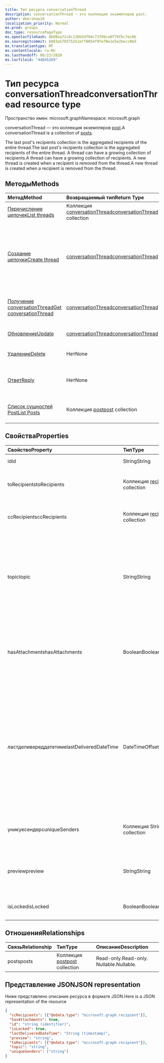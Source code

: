 ```yaml
---
title: Тип ресурса conversationThread
description: conversationThread — это коллекция экземпляров post.
author: dkershaw10
localization_priority: Normal
ms.prod: groups
doc_type: resourcePageType
ms.openlocfilehash: 8608ea72c8c136b54f94c73f99ca0f79fbc7ec0b
ms.sourcegitcommit: b083a570375252eff8054f9fe70e1e5e2becc06d
ms.translationtype: MT
ms.contentlocale: ru-RU
ms.lasthandoff: 06/23/2020
ms.locfileid: "44845269"
---
```

# <a name="conversationthread-resource-type"></a><span data-ttu-id="785e0-103">Тип ресурса conversationThread</span><span class="sxs-lookup"><span data-stu-id="785e0-103">conversationThread resource type</span></span>

<span data-ttu-id="785e0-104">Пространство имен: microsoft.graph</span><span class="sxs-lookup"><span data-stu-id="785e0-104">Namespace: microsoft.graph</span></span>

<span data-ttu-id="785e0-105">conversationThread — это коллекция экземпляров [post](post.md).</span><span class="sxs-lookup"><span data-stu-id="785e0-105">A conversationThread is a collection of [posts](post.md).</span></span>

<span data-ttu-id="785e0-106">The last post's recipients collection is the aggregated recipients of the entire thread.</span><span class="sxs-lookup"><span data-stu-id="785e0-106">The last post's recipients collection is the aggregated recipients of the entire thread.</span></span> <span data-ttu-id="785e0-107">A thread can have a growing collection of recipients.</span><span class="sxs-lookup"><span data-stu-id="785e0-107">A thread can have a growing collection of recipients.</span></span>
<span data-ttu-id="785e0-108">A new thread is created when a recipient is removed from the thread.</span><span class="sxs-lookup"><span data-stu-id="785e0-108">A new thread is created when a recipient is removed from the thread.</span></span>

## <a name="methods"></a><span data-ttu-id="785e0-109">Методы</span><span class="sxs-lookup"><span data-stu-id="785e0-109">Methods</span></span>

| <span data-ttu-id="785e0-110">Метод</span><span class="sxs-lookup"><span data-stu-id="785e0-110">Method</span></span>       | <span data-ttu-id="785e0-111">Возвращаемый тип</span><span class="sxs-lookup"><span data-stu-id="785e0-111">Return Type</span></span>  |<span data-ttu-id="785e0-112">Описание</span><span class="sxs-lookup"><span data-stu-id="785e0-112">Description</span></span>|
|:---------------|:--------|:----------|
|[<span data-ttu-id="785e0-113">Перечисление цепочек</span><span class="sxs-lookup"><span data-stu-id="785e0-113">List threads</span></span>](../api/group-list-threads.md) | <span data-ttu-id="785e0-114">Коллекция [conversationThread](conversationthread.md)</span><span class="sxs-lookup"><span data-stu-id="785e0-114">[conversationThread](conversationthread.md) collection</span></span> |<span data-ttu-id="785e0-115">Получение всех цепочек группы.</span><span class="sxs-lookup"><span data-stu-id="785e0-115">Get all the threads of a group.</span></span>|
|[<span data-ttu-id="785e0-116">Создание цепочки</span><span class="sxs-lookup"><span data-stu-id="785e0-116">Create thread</span></span>](../api/group-post-threads.md) | [<span data-ttu-id="785e0-117">conversationThread</span><span class="sxs-lookup"><span data-stu-id="785e0-117">conversationThread</span></span>](conversationthread.md) |<span data-ttu-id="785e0-118">Start a new conversation by first creating a thread.</span><span class="sxs-lookup"><span data-stu-id="785e0-118">Start a new conversation by first creating a thread.</span></span> <span data-ttu-id="785e0-119">A new conversation, conversation thread, and post are created in the group.</span><span class="sxs-lookup"><span data-stu-id="785e0-119">A new conversation, conversation thread, and post are created in the group.</span></span>|
|[<span data-ttu-id="785e0-120">Получение conversationThread</span><span class="sxs-lookup"><span data-stu-id="785e0-120">Get conversationThread</span></span>](../api/conversationthread-get.md) | [<span data-ttu-id="785e0-121">conversationThread</span><span class="sxs-lookup"><span data-stu-id="785e0-121">conversationThread</span></span>](conversationthread.md) |<span data-ttu-id="785e0-122">Получение определенной цепочки, принадлежащей группе.</span><span class="sxs-lookup"><span data-stu-id="785e0-122">Get a specific thread that belongs to a group.</span></span> |
|[<span data-ttu-id="785e0-123">Обновление</span><span class="sxs-lookup"><span data-stu-id="785e0-123">Update</span></span>](../api/conversationthread-update.md) | [<span data-ttu-id="785e0-124">conversationThread</span><span class="sxs-lookup"><span data-stu-id="785e0-124">conversationThread</span></span>](conversationthread.md)  |<span data-ttu-id="785e0-125">Обновление объекта conversationThread.</span><span class="sxs-lookup"><span data-stu-id="785e0-125">Update conversationThread object.</span></span> |
|[<span data-ttu-id="785e0-126">Удаление</span><span class="sxs-lookup"><span data-stu-id="785e0-126">Delete</span></span>](../api/conversationthread-delete.md) | <span data-ttu-id="785e0-127">Нет</span><span class="sxs-lookup"><span data-stu-id="785e0-127">None</span></span> |<span data-ttu-id="785e0-128">Удаление объекта conversationThread.</span><span class="sxs-lookup"><span data-stu-id="785e0-128">Delete conversationThread object.</span></span> |
|[<span data-ttu-id="785e0-129">Ответ</span><span class="sxs-lookup"><span data-stu-id="785e0-129">Reply</span></span>](../api/conversationthread-reply.md)|<span data-ttu-id="785e0-130">Нет</span><span class="sxs-lookup"><span data-stu-id="785e0-130">None</span></span>|<span data-ttu-id="785e0-131">Создание ответа для этой цепочки с помощью создания сущности Post.</span><span class="sxs-lookup"><span data-stu-id="785e0-131">Reply to this thread by creating a new Post entity.</span></span>|
|[<span data-ttu-id="785e0-132">Список сущностей Post</span><span class="sxs-lookup"><span data-stu-id="785e0-132">List Posts</span></span>](../api/conversationthread-list-posts.md) |<span data-ttu-id="785e0-133">Коллекция [post](post.md)</span><span class="sxs-lookup"><span data-stu-id="785e0-133">[post](post.md) collection</span></span>| <span data-ttu-id="785e0-134">Получение записей для указанной цепочки.</span><span class="sxs-lookup"><span data-stu-id="785e0-134">Get the posts of the specified thread.</span></span> |

## <a name="properties"></a><span data-ttu-id="785e0-135">Свойства</span><span class="sxs-lookup"><span data-stu-id="785e0-135">Properties</span></span>
| <span data-ttu-id="785e0-136">Свойство</span><span class="sxs-lookup"><span data-stu-id="785e0-136">Property</span></span>              | <span data-ttu-id="785e0-137">Тип</span><span class="sxs-lookup"><span data-stu-id="785e0-137">Type</span></span>                                 | <span data-ttu-id="785e0-138">Описание</span><span class="sxs-lookup"><span data-stu-id="785e0-138">Description</span></span>                                                                                                                                                                                      |
|:----------------------|:-------------------------------------|:-------------------------------------------------------------------------------------------------------------------------------------------------------------------------------------------------|
| <span data-ttu-id="785e0-139">id</span><span class="sxs-lookup"><span data-stu-id="785e0-139">id</span></span>                    | <span data-ttu-id="785e0-140">String</span><span class="sxs-lookup"><span data-stu-id="785e0-140">String</span></span>                               | <span data-ttu-id="785e0-141">Только для чтения.</span><span class="sxs-lookup"><span data-stu-id="785e0-141">Read-only.</span></span>                                                                                                                                                                                       |
| <span data-ttu-id="785e0-142">toRecipients</span><span class="sxs-lookup"><span data-stu-id="785e0-142">toRecipients</span></span>          | <span data-ttu-id="785e0-143">Коллекция [recipient](recipient.md)</span><span class="sxs-lookup"><span data-stu-id="785e0-143">[recipient](recipient.md) collection</span></span> | <span data-ttu-id="785e0-144">Получатели в поле "Кому" для цепочки.</span><span class="sxs-lookup"><span data-stu-id="785e0-144">The To: recipients for the thread.</span></span>                                                                                                                                                               |
| <span data-ttu-id="785e0-145">ccRecipients</span><span class="sxs-lookup"><span data-stu-id="785e0-145">ccRecipients</span></span>          | <span data-ttu-id="785e0-146">Коллекция [recipient](recipient.md)</span><span class="sxs-lookup"><span data-stu-id="785e0-146">[recipient](recipient.md) collection</span></span> | <span data-ttu-id="785e0-147">Получатели в поле "Копия" для цепочки.</span><span class="sxs-lookup"><span data-stu-id="785e0-147">The Cc: recipients for the thread.</span></span>                                                                                                                                                               |
| <span data-ttu-id="785e0-148">topic</span><span class="sxs-lookup"><span data-stu-id="785e0-148">topic</span></span>                 | <span data-ttu-id="785e0-149">String</span><span class="sxs-lookup"><span data-stu-id="785e0-149">String</span></span>                               | <span data-ttu-id="785e0-150">The topic of the conversation.</span><span class="sxs-lookup"><span data-stu-id="785e0-150">The topic of the conversation.</span></span> <span data-ttu-id="785e0-151">This property can be set when the conversation is created, but it cannot be updated.</span><span class="sxs-lookup"><span data-stu-id="785e0-151">This property can be set when the conversation is created, but it cannot be updated.</span></span>                                                                              |
| <span data-ttu-id="785e0-152">hasAttachments</span><span class="sxs-lookup"><span data-stu-id="785e0-152">hasAttachments</span></span>        | <span data-ttu-id="785e0-153">Boolean</span><span class="sxs-lookup"><span data-stu-id="785e0-153">Boolean</span></span>                              | <span data-ttu-id="785e0-154">Указывает, содержит ли какая-либо запись в этой цепочке хотя бы одно вложение.</span><span class="sxs-lookup"><span data-stu-id="785e0-154">Indicates whether any of the posts within this thread has at least one attachment.</span></span>                                                                                                               |
| <span data-ttu-id="785e0-155">ластделивереддатетиме</span><span class="sxs-lookup"><span data-stu-id="785e0-155">lastDeliveredDateTime</span></span> | <span data-ttu-id="785e0-156">DateTimeOffset</span><span class="sxs-lookup"><span data-stu-id="785e0-156">DateTimeOffset</span></span>                       | <span data-ttu-id="785e0-157">The Timestamp type represents date and time information using ISO 8601 format and is always in UTC time.</span><span class="sxs-lookup"><span data-stu-id="785e0-157">The Timestamp type represents date and time information using ISO 8601 format and is always in UTC time.</span></span> <span data-ttu-id="785e0-158">For example, midnight UTC on Jan 1, 2014 would look like this: `'2014-01-01T00:00:00Z'`</span><span class="sxs-lookup"><span data-stu-id="785e0-158">For example, midnight UTC on Jan 1, 2014 would look like this: `'2014-01-01T00:00:00Z'`</span></span> |
| <span data-ttu-id="785e0-159">уникуесендерс</span><span class="sxs-lookup"><span data-stu-id="785e0-159">uniqueSenders</span></span>         | <span data-ttu-id="785e0-160">Коллекция String</span><span class="sxs-lookup"><span data-stu-id="785e0-160">String collection</span></span>                    | <span data-ttu-id="785e0-161">Все пользователи, которые отправили сообщение в эту цепочку.</span><span class="sxs-lookup"><span data-stu-id="785e0-161">All the users that sent a message to this thread.</span></span>                                                                                                                                                |
| <span data-ttu-id="785e0-162">preview</span><span class="sxs-lookup"><span data-stu-id="785e0-162">preview</span></span>               | <span data-ttu-id="785e0-163">String</span><span class="sxs-lookup"><span data-stu-id="785e0-163">String</span></span>                               | <span data-ttu-id="785e0-164">Краткая сводка из тела последней публикации в этой беседе.</span><span class="sxs-lookup"><span data-stu-id="785e0-164">A short summary from the body of the latest post in this conversation.</span></span>                                                                                                                           |
| <span data-ttu-id="785e0-165">isLocked</span><span class="sxs-lookup"><span data-stu-id="785e0-165">isLocked</span></span>              | <span data-ttu-id="785e0-166">Boolean</span><span class="sxs-lookup"><span data-stu-id="785e0-166">Boolean</span></span>                              | <span data-ttu-id="785e0-167">Указывает, заблокирована ли цепочка.</span><span class="sxs-lookup"><span data-stu-id="785e0-167">Indicates if the thread is locked.</span></span>                                                                                                                                                               |

## <a name="relationships"></a><span data-ttu-id="785e0-168">Отношения</span><span class="sxs-lookup"><span data-stu-id="785e0-168">Relationships</span></span>
| <span data-ttu-id="785e0-169">Связь</span><span class="sxs-lookup"><span data-stu-id="785e0-169">Relationship</span></span> | <span data-ttu-id="785e0-170">Тип</span><span class="sxs-lookup"><span data-stu-id="785e0-170">Type</span></span>   |<span data-ttu-id="785e0-171">Описание</span><span class="sxs-lookup"><span data-stu-id="785e0-171">Description</span></span>|
|:---------------|:--------|:----------|
|<span data-ttu-id="785e0-172">posts</span><span class="sxs-lookup"><span data-stu-id="785e0-172">posts</span></span>|<span data-ttu-id="785e0-173">Коллекция [post](post.md)</span><span class="sxs-lookup"><span data-stu-id="785e0-173">[post](post.md) collection</span></span>| <span data-ttu-id="785e0-174">Read-only.</span><span class="sxs-lookup"><span data-stu-id="785e0-174">Read-only.</span></span> <span data-ttu-id="785e0-175">Nullable.</span><span class="sxs-lookup"><span data-stu-id="785e0-175">Nullable.</span></span>|

## <a name="json-representation"></a><span data-ttu-id="785e0-176">Представление JSON</span><span class="sxs-lookup"><span data-stu-id="785e0-176">JSON representation</span></span>

<span data-ttu-id="785e0-177">Ниже представлено описание ресурса в формате JSON.</span><span class="sxs-lookup"><span data-stu-id="785e0-177">Here is a JSON representation of the resource</span></span>

<!--{
  "blockType": "resource",
  "optionalProperties": [
    "posts"
  ],
  "keyProperty": "id",
  "baseType": "microsoft.graph.entity",
  "@odata.type": "microsoft.graph.conversationThread",
  "@odata.annotations": [
    {
      "property": "posts",
      "capabilities": {
        "changeTracking": false,
        "deletable": false,
        "insertable": false,
        "searchable": false,
        "updatable": false
      }
    }
  ]
}-->

```json
{
  "ccRecipients": [{"@odata.type": "microsoft.graph.recipient"}],
  "hasAttachments": true,
  "id": "string (identifier)",
  "isLocked": true,
  "lastDeliveredDateTime": "String (timestamp)",
  "preview": "string",
  "toRecipients": [{"@odata.type": "microsoft.graph.recipient"}],
  "topic": "string",
  "uniqueSenders": ["string"]
}

```


<!-- uuid: 8fcb5dbc-d5aa-4681-8e31-b001d5168d79
2015-10-25 14:57:30 UTC -->
<!-- {
  "type": "#page.annotation",
  "description": "conversationThread resource",
  "keywords": "",
  "section": "documentation",
  "tocPath": ""
}-->
